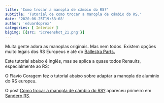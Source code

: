 ```yaml
---
title: 'Como trocar a manopla de câmbio do RS?'
subtitle: 'Tutorial de como trocar a manopla de câmbio do RS.'
date: '2020-06-25T19:33:08'
author: 'eduardoprox'
categories: [ Interior ]
bigimg: [{src: 'Screenshot_21.png'}]
---
```


Muita gente adora as manoplas originais. Mas nem todos. Existem opções muito legais dos RS Europeus e até do [Ballestra Parts.](https://www.ballestraparts.com.br/manopla-club-sandero-rs-)


Este tutorial abaixo é inglês, mas se aplica a quase todos Renaults, especialmente ao RS:




O Flavio Coragem fez o tutorial abaixo sobre adaptar a manopla de alumínio do RS europeu.




O post [Como trocar a manopla de câmbio do RS?](https://sanderors.com/como-trocar-a-manopla-de-cambio-do-rs/) apareceu primeiro em [Sandero RS](https://sanderors.com).

